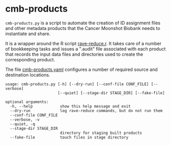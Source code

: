 cmb-products
============

`cmb-products.py` is a script to automate the creation of ID assignment files
and other metadata products that the Cancer Moonshot Biobank needs to 
instantiate and share.

It is a wrapper around the R script [rave-reduce.r](/rave-reduce). It takes
care of a number of bookkeeping tasks and issues a ".audit" file associated
with each product that records the input data files and directories used to
create the corresponding product. 

The file [cmb-products.yaml](./cmb-products.yaml) configures a number of required
source and destination locations.

    usage: cmb-products.py [-h] [--dry-run] [--conf-file CONF_FILE] [--verbose]
                           [--quiet] [--stage-dir STAGE_DIR] [--fake-file]
    
    optional arguments:
      -h, --help            show this help message and exit
      --dry-run             log rave-reduce commands, but do not run them
      --conf-file CONF_FILE
      --verbose, -v
      --quiet, -q
      --stage-dir STAGE_DIR
                            directory for staging built products
      --fake-file           touch files in stage directory

